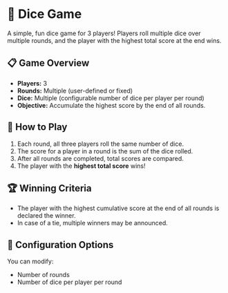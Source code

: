 # 🎲 Dice Game

A simple, fun dice game for 3 players! Players roll multiple dice over multiple rounds, and the player with the highest total score at the end wins.

## 📋 Game Overview

- **Players:** 3
- **Rounds:** Multiple (user-defined or fixed)
- **Dice:** Multiple (configurable number of dice per player per round)
- **Objective:** Accumulate the highest score by the end of all rounds.

## 🧠 How to Play

1. Each round, all three players roll the same number of dice.
2. The score for a player in a round is the sum of the dice rolled.
3. After all rounds are completed, total scores are compared.
4. The player with the **highest total score** wins!

## 🏆 Winning Criteria

- The player with the highest cumulative score at the end of all rounds is declared the winner.
- In case of a tie, multiple winners may be announced.

## 🔧 Configuration Options

You can modify:
- Number of rounds
- Number of dice per player per round
